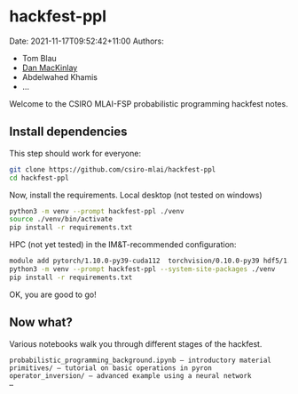 # hackfest-ppl

Date: 2021-11-17T09:52:42+11:00
Authors:
- Tom Blau
- [Dan MacKinlay](http://danmackinlay.name)
- Abdelwahed Khamis
- …

Welcome to the CSIRO MLAI-FSP probabilistic programming hackfest notes.

## Install dependencies

This step should work for everyone:

```bash
git clone https://github.com/csiro-mlai/hackfest-ppl
cd hackfest-ppl
```

Now, install the requirements.
Local desktop (not tested on windows)

```bash
python3 -m venv --prompt hackfest-ppl ./venv
source ./venv/bin/activate
pip install -r requirements.txt
```

HPC (not yet tested) in the IM&T-recommended configuration:

```bash
module add pytorch/1.10.0-py39-cuda112  torchvision/0.10.0-py39 hdf5/1.12.0-mpi
python3 -m venv --prompt hackfest-ppl --system-site-packages ./venv
pip install -r requirements.txt
```

OK, you are good to go!
## Now what?

Various notebooks walk you through different stages of the hackfest.

```text
probabilistic_programming_background.ipynb — introductory material
primitives/ — tutorial on basic operations in pyron
operator_inversion/ — advanced example using a neural network
…
```